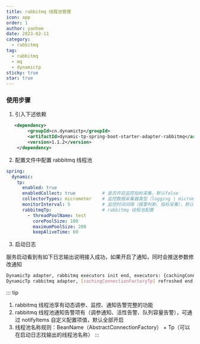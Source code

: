 ```yaml
---
title: rabbitmq 线程池管理
icon: app
order: 1
author: yanhom
date: 2023-02-11
category:
  - rabbitmq
tag:
  - rabbitmq
  - mq
  - dynamictp
sticky: true
star: true
---
```


### 使用步骤

1. 引入下述依赖

```xml
   <dependency>
        <groupId>cn.dynamictp</groupId>
        <artifactId>dynamic-tp-spring-boot-starter-adapter-rabbitmq</artifactId>
        <version>1.1.2</version>
    </dependency>
```

2. 配置文件中配置 rabbitmq 线程池

```yaml
spring:
  dynamic:
    tp:
      enabled: true
      enabledCollect: true          # 是否开启监控指标采集，默认false
      collectorTypes: micrometer    # 监控数据采集器类型（logging | micrometer | internal_logging），默认micrometer
      monitorInterval: 5            # 监控时间间隔（报警判断、指标采集），默认5s
      rabbitmqTp:                   # rabbitmq 线程池配置
        - threadPoolName: test              
          corePoolSize: 100
          maximumPoolSize: 200
          keepAliveTime: 60
```

3. 启动日志

服务启动看到有如下日志输出说明接入成功，如果开启了通知，同时会推送参数修改通知

```bash
DynamicTp adapter, rabbitmq executors init end, executors: {cachingConnectionFactoryTp=ExecutorWrapper(threadPoolName=cachingConnectionFactoryTp, executor=java.util.concurrent.ThreadPoolExecutor@f336fd[Running, pool size = 0, active threads = 0, queued tasks = 0, completed tasks = 0], threadPoolAliasName=null, notifyItems=[NotifyItem(platforms=null, enabled=true, type=liveness, threshold=70, interval=120, clusterLimit=1), NotifyItem(platforms=null, enabled=true, type=change, threshold=0, interval=1, clusterLimit=1), NotifyItem(platforms=null, enabled=true, type=capacity, threshold=70, interval=120, clusterLimit=1)], notifyEnabled=true)}
DynamicTp rabbitmq adapter, [cachingConnectionFactoryTp] refreshed end, changed keys: [corePoolSize, maxPoolSize], corePoolSize: [0 => 100], maxPoolSize: [2147483647 => 200], keepAliveTime: [60 => 60]
```

::: tip

1. rabbitmq 线程池享有动态调参、监控、通知告警完整的功能
2. rabbitmq 线程池通知告警项有（调参通知、活性告警、队列容量告警），可通过 notifyItems 自定义配置项值，默认全部开启
3. 线程池名称规则：BeanName（AbstractConnectionFactory） + Tp（可以在启动日志找输出的线程池名称）
:::
